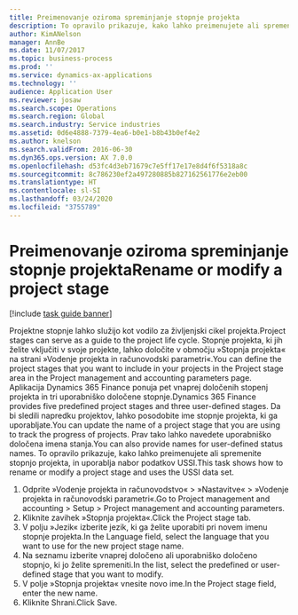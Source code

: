 ```yaml
---
title: Preimenovanje oziroma spreminjanje stopnje projekta
description: To opravilo prikazuje, kako lahko preimenujete ali spremenite stopnjo projekta.
author: KimANelson
manager: AnnBe
ms.date: 11/07/2017
ms.topic: business-process
ms.prod: ''
ms.service: dynamics-ax-applications
ms.technology: ''
audience: Application User
ms.reviewer: josaw
ms.search.scope: Operations
ms.search.region: Global
ms.search.industry: Service industries
ms.assetid: 0d6e4888-7379-4ea6-b0e1-b8b43b0ef4e2
ms.author: knelson
ms.search.validFrom: 2016-06-30
ms.dyn365.ops.version: AX 7.0.0
ms.openlocfilehash: d53fc4d3eb71679c7e5ff17e17e8d4f6f5318a8c
ms.sourcegitcommit: 8c786230ef2a497280885b827162561776e2eb00
ms.translationtype: HT
ms.contentlocale: sl-SI
ms.lasthandoff: 03/24/2020
ms.locfileid: "3755789"
---
```

# <a name="rename-or-modify-a-project-stage"></a><span data-ttu-id="a30e8-103">Preimenovanje oziroma spreminjanje stopnje projekta</span><span class="sxs-lookup"><span data-stu-id="a30e8-103">Rename or modify a project stage</span></span>

[!include [task guide banner](../../includes/task-guide-banner.md)]

<span data-ttu-id="a30e8-104">Projektne stopnje lahko služijo kot vodilo za življenjski cikel projekta.</span><span class="sxs-lookup"><span data-stu-id="a30e8-104">Project stages can serve as a guide to the project life cycle.</span></span> <span data-ttu-id="a30e8-105">Stopnje projekta, ki jih želite vključiti v svoje projekte, lahko določite v območju »Stopnja projekta« na strani »Vodenje projekta in računovodski parametri«.</span><span class="sxs-lookup"><span data-stu-id="a30e8-105">You can define the project stages that you want to include in your projects in the Project stage area in the Project management and accounting parameters page.</span></span> <span data-ttu-id="a30e8-106">Aplikacija Dynamics 365 Finance ponuja pet vnaprej določenih stopenj projekta in tri uporabniško določene stopnje.</span><span class="sxs-lookup"><span data-stu-id="a30e8-106">Dynamics 365 Finance provides five predefined project stages and three user-defined stages.</span></span> <span data-ttu-id="a30e8-107">Da bi sledili napredku projektov, lahko posodobite ime stopnje projekta, ki ga uporabljate.</span><span class="sxs-lookup"><span data-stu-id="a30e8-107">You can update the name of a project stage that you are using to track the progress of projects.</span></span> <span data-ttu-id="a30e8-108">Prav tako lahko navedete uporabniško določena imena stanja.</span><span class="sxs-lookup"><span data-stu-id="a30e8-108">You can also provide names for user-defined status names.</span></span> <span data-ttu-id="a30e8-109">To opravilo prikazuje, kako lahko preimenujete ali spremenite stopnjo projekta, in uporablja nabor podatkov USSI.</span><span class="sxs-lookup"><span data-stu-id="a30e8-109">This task shows how to rename or modify a project stage and uses the USSI data set.</span></span>

1. <span data-ttu-id="a30e8-110">Odprite »Vodenje projekta in računovodstvo« > »Nastavitve« > »Vodenje projekta in računovodski parametri«.</span><span class="sxs-lookup"><span data-stu-id="a30e8-110">Go to Project management and accounting > Setup > Project management and accounting parameters.</span></span>
2. <span data-ttu-id="a30e8-111">Kliknite zavihek »Stopnja projekta«.</span><span class="sxs-lookup"><span data-stu-id="a30e8-111">Click the Project stage tab.</span></span>
3. <span data-ttu-id="a30e8-112">V polju »Jezik« izberite jezik, ki ga želite uporabiti pri novem imenu stopnje projekta.</span><span class="sxs-lookup"><span data-stu-id="a30e8-112">In the Language field, select the language that you want to use for the new project stage name.</span></span>
4. <span data-ttu-id="a30e8-113">Na seznamu izberite vnaprej določeno ali uporabniško določeno stopnjo, ki jo želite spremeniti.</span><span class="sxs-lookup"><span data-stu-id="a30e8-113">In the list, select the predefined or user-defined stage that you want to modify.</span></span> 
5. <span data-ttu-id="a30e8-114">V polje »Stopnja projekta« vnesite novo ime.</span><span class="sxs-lookup"><span data-stu-id="a30e8-114">In the Project stage field, enter the new name.</span></span>
6. <span data-ttu-id="a30e8-115">Kliknite Shrani.</span><span class="sxs-lookup"><span data-stu-id="a30e8-115">Click Save.</span></span>

